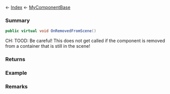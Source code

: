 ← [Index](Api-Index) ← [MyComponentBase](VRage.Game.Components.MyComponentBase)

### Summary

```csharp
public virtual void OnRemovedFromScene()
```

CH: TOOD: Be careful! This does not get called if the component is removed from a container that is still in the scene!

### Returns

### Example

### Remarks

